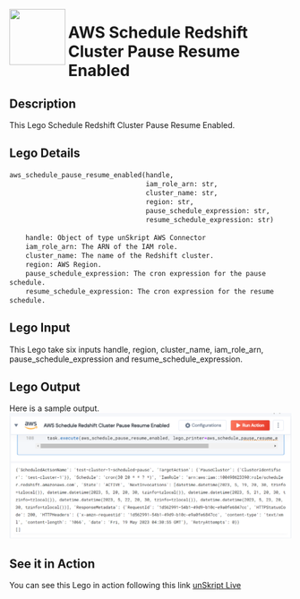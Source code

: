 [<img align="left" src="https://unskript.com/assets/favicon.png" width="100" height="100" style="padding-right: 5px">](https://unskript.com/assets/favicon.png) 
<h1>AWS Schedule Redshift Cluster Pause Resume Enabled</h1>

## Description
This Lego Schedule Redshift Cluster Pause Resume Enabled.


## Lego Details

    aws_schedule_pause_resume_enabled(handle,
                                      iam_role_arn: str,
                                      cluster_name: str,
                                      region: str,
                                      pause_schedule_expression: str,
                                      resume_schedule_expression: str)

        handle: Object of type unSkript AWS Connector
        iam_role_arn: The ARN of the IAM role.
        cluster_name: The name of the Redshift cluster.
        region: AWS Region.
        pause_schedule_expression: The cron expression for the pause schedule.
        resume_schedule_expression: The cron expression for the resume schedule.

## Lego Input
This Lego take six inputs handle, region, cluster_name, iam_role_arn, pause_schedule_expression and resume_schedule_expression.

## Lego Output
Here is a sample output.
<img src="./1.png">


## See it in Action

You can see this Lego in action following this link [unSkript Live](https://us.app.unskript.io)